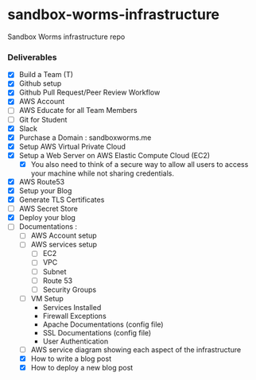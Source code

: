 # sandbox-worms-infrastructure #
Sandbox Worms infrastructure repo

### Deliverables ###

- [x] Build a Team (T)
- [x] Github setup
- [x] Github Pull Request/Peer Review Workflow
- [x] AWS Account
- [ ] AWS Educate for all Team Members
- [ ] Git for Student
- [x] Slack
- [x] Purchase a Domain : sandboxworms.me
- [x] Setup AWS Virtual Private Cloud
- [x] Setup a Web Server on AWS Elastic Compute Cloud (EC2)
	- [x] You also need to think of a secure way to allow all users to access your machine while not
sharing credentials. 
- [x] AWS Route53
- [x] Setup your Blog
- [x] Generate TLS Certificates
- [ ] AWS Secret Store
- [x] Deploy your blog
- [ ] Documentations : 
	- [ ] AWS Account setup
	- [ ] AWS services setup
		- [ ] EC2
		- [ ] VPC 
		- [ ] Subnet
		- [ ] Route 53
		- [ ] Security Groups
	- [ ] VM Setup
		- Services Installed
		- Firewall Exceptions
		- Apache Documentations (config file)
		- SSL Documentations (config file)
		- User Authentication
	- [ ] AWS service diagram showing each aspect of the infrastructure
	- [x] How to write a blog post
	- [x] How to deploy a new blog post